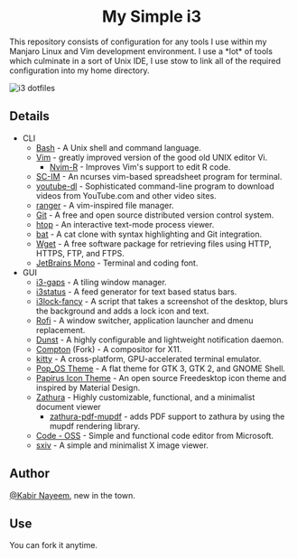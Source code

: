 <h1 align="center">My Simple i3</h1>
This repository consists of configuration for any tools I use within my Manjaro Linux and Vim development environment. I use a *lot* of tools which culminate in a sort of Unix IDE, I use stow to link all of the required configuration into my home directory.

![i3 dotfiles](https://raw.githubusercontent.com/kabirnayeem99/i3-dotfiles/master/2019-10-04-152920_1366x768_scrot.png)


## Details

- CLI
    - [Bash](https://git.savannah.gnu.org/cgit/bash.git) - A Unix shell and command language.
    - [Vim](https://github.com/neovim/neovim) -  greatly improved version of the good old UNIX editor Vi.
        - [Nvim-R](https://github.com/jalvesaq/Nvim-R) - Improves Vim's support to edit R code.
    - [SC-IM](https://github.com/andmarti1424/sc-im) -  An ncurses vim-based spreadsheet program for terminal.
    - [youtube-dl](https://github.com/ytdl-org/youtube-dl) - Sophisticated command-line program to download videos from YouTube.com and other video sites.
    - [ranger](https://github.com/ranger/ranger) - A vim-inspired file manager.
    - [Git](https://github.com/git/git) - A free and open source distributed version control system.
    - [htop](https://github.com/hishamhm/htop) - An interactive text-mode process viewer.
    - [bat](https://github.com/sharkdp/bat) - A cat clone with syntax highlighting and Git integration.
    - [Wget](https://git.savannah.gnu.org/cgit/wget.git) - A free software package for retrieving files using HTTP, HTTPS, FTP, and FTPS.
    - [JetBrains Mono](https://github.com/JetBrains/JetBrainsMono) - Terminal and coding font.
- GUI
    - [i3-gaps](https://github.com/Airblader/i3) - A tiling window manager.
    - [i3status](https://github.com/vivien/i3blocks) - A feed generator for text based status bars.
    - [i3lock-fancy](https://github.com/meskarune/i3lock-fancy) - A script that takes a screenshot of the desktop, blurs the background and adds a lock icon and text.
    - [Rofi](https://github.com/davatorium/rofi) - A window switcher, application launcher and dmenu replacement.
    - [Dunst](https://github.com/dunst-project/dunst) - A highly configurable and lightweight notification daemon.
    - [Compton](https://github.com/yshui/compton) (Fork) - A compositor for X11.
    - [kitty](https://github.com/kovidgoyal/kitty) - A cross-platform, GPU-accelerated terminal emulator.
    - [Pop_OS Theme](https://github.com/pop-os/gtk-theme) - A flat theme for GTK 3, GTK 2, and GNOME Shell.
    - [Papirus Icon Theme](https://github.com/PapirusDevelopmentTeam/papirus-icon-theme) - An open source Freedesktop icon theme and inspired by Material Design.
    - [Zathura](https://github.com/pwmt/zathura) - Highly customizable, functional, and a minimalist document viewer
        - [zathura-pdf-mupdf](https://github.com/pwmt/zathura-pdf-mupdf) -  adds PDF support to zathura by using the mupdf
rendering library.
    - [Code - OSS](https://github.com/microsoft/vscode) - Simple and functional code editor from Microsoft.
    - [sxiv](https://github.com/muennich/sxiv) - A simple and minimalist X image viewer.

## Author

[@Kabir Nayeem](https://t.me/kabirnayeem99), new in the town.

## Use

You can fork it anytime.
